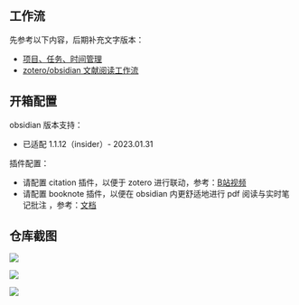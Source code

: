 ## 工作流

先参考以下内容，后期补充文字版本：
- [项目、任务、时间管理](https://www.bilibili.com/video/BV1qx4y1u7YA/?spm_id_from=333.999.list.card_archive.click&vd_source=74800c66cbe4fa4a09dc66ef48ca037b)
- [zotero/obsidian 文献阅读工作流](https://www.bilibili.com/video/BV19Y411C7B4/?spm_id_from=333.999.list.card_archive.click&vd_source=74800c66cbe4fa4a09dc66ef48ca037b)

## 开箱配置

obsidian 版本支持：
  - 已适配 1.1.12（insider）- 2023.01.31

插件配置：
  - 请配置 citation 插件，以便于 zotero 进行联动，参考：[B站视频](https://www.bilibili.com/video/BV1W24y1Y7is/?spm_id_from=333.999.list.card_archive.click)
  - 请配置 booknote 插件，以便在 obsidian 内更舒适地进行 pdf 阅读与实时笔记批注 ，参考：[文档](https://kknwfe6755.feishu.cn/docs/doccnBfbtETItLHMmbDBGBRdPrh)



## 仓库截图

![](https://github.com/wuzhen97/obsidian-vault/blob/master/zob_attach/Pasted%20image%2020230130164229.png)

![](https://github.com/wuzhen97/obsidian-vault/blob/master/zob_attach/Pasted%20image%2020230130164159.png)


![](https://github.com/wuzhen97/obsidian-vault/blob/master/zob_attach/Pasted%20image%2020230130164731.png)
